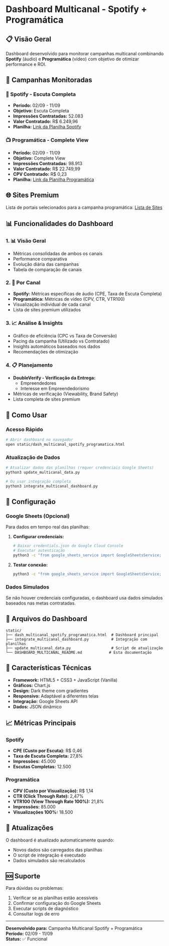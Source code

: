 # Dashboard Multicanal - Spotify + Programática

## 📋 Visão Geral

Dashboard desenvolvido para monitorar campanhas multicanal combinando **Spotify** (áudio) e **Programática** (vídeo) com objetivo de otimizar performance e ROI.

## 🎯 Campanhas Monitoradas

### 🎵 Spotify - Escuta Completa
- **Período:** 02/09 - 11/09
- **Objetivo:** Escuta Completa
- **Impressões Contratadas:** 52.083
- **Valor Contratado:** R$ 6.249,96
- **Planilha:** [Link da Planilha Spotify](https://docs.google.com/spreadsheets/d/1-rSt7tYoZFdEiGEBM3GIVt928-8OugHa5sPF2XguYp0/edit?gid=1604556822#gid=1604556822)

### 📺 Programática - Complete View
- **Período:** 02/09 - 11/09
- **Objetivo:** Complete View
- **Impressões Contratadas:** 98.913
- **Valor Contratado:** R$ 22.749,99
- **CPV Contratado:** R$ 0,23
- **Planilha:** [Link da Planilha Programática](https://docs.google.com/spreadsheets/d/1scA5ykf49DLobPTAKSL5fNgGMiomcJmgSJqXolV679M/edit?gid=1791112204#gid=1791112204)

## 🌐 Sites Premium

Lista de portais selecionados para a campanha programática:
[Lista de Sites](https://docs.google.com/spreadsheets/d/1scA5ykf49DLobPTAKSL5fNgGMiomcJmgSJqXolV679M/edit?gid=409983185#gid=409983185)

## 📊 Funcionalidades do Dashboard

### 1. 📊 Visão Geral
- Métricas consolidadas de ambos os canais
- Performance comparativa
- Evolução diária das campanhas
- Tabela de comparação de canais

### 2. 🧭 Por Canal
- **Spotify:** Métricas específicas de áudio (CPE, Taxa de Escuta Completa)
- **Programática:** Métricas de vídeo (CPV, CTR, VTR100)
- Visualização individual de cada canal
- Lista de sites premium utilizados

### 3. 📈 Análise & Insights
- Gráfico de eficiência (CPC vs Taxa de Conversão)
- Pacing da campanha (Utilizado vs Contratado)
- Insights automáticos baseados nos dados
- Recomendações de otimização

### 4. 📋 Planejamento
- **DoubleVerify - Verificação da Entrega:**
  - Empreendedores
  - Interesse em Empreendedorismo
- Métricas de verificação (Viewability, Brand Safety)
- Lista completa de sites premium

## 🚀 Como Usar

### Acesso Rápido
```bash
# Abrir dashboard no navegador
open static/dash_multicanal_spotify_programatica.html
```

### Atualização de Dados
```bash
# Atualizar dados das planilhas (requer credenciais Google Sheets)
python3 update_multicanal_data.py

# Ou usar integração completa
python3 integrate_multicanal_dashboard.py
```

## 🔧 Configuração

### Google Sheets (Opcional)
Para dados em tempo real das planilhas:

1. **Configurar credenciais:**
   ```bash
   # Baixar credentials.json do Google Cloud Console
   # Executar autenticação
   python3 -c "from google_sheets_service import GoogleSheetsService; GoogleSheetsService()"
   ```

2. **Testar conexão:**
   ```bash
   python3 -c "from google_sheets_service import GoogleSheetsService; print(GoogleSheetsService().test_connection())"
   ```

### Dados Simulados
Se não houver credenciais configuradas, o dashboard usa dados simulados baseados nas metas contratadas.

## 📁 Arquivos do Dashboard

```
static/
├── dash_multicanal_spotify_programatica.html  # Dashboard principal
├── integrate_multicanal_dashboard.py          # Integração com planilhas
├── update_multicanal_data.py                  # Script de atualização
└── DASHBOARD_MULTICANAL_README.md            # Esta documentação
```

## 🎨 Características Técnicas

- **Framework:** HTML5 + CSS3 + JavaScript (Vanilla)
- **Gráficos:** Chart.js
- **Design:** Dark theme com gradientes
- **Responsivo:** Adaptável a diferentes telas
- **Integração:** Google Sheets API
- **Dados:** JSON dinâmico

## 📈 Métricas Principais

### Spotify
- **CPE (Custo por Escuta):** R$ 0,46
- **Taxa de Escuta Completa:** 27,8%
- **Impressões:** 45.000
- **Escutas Completas:** 12.500

### Programática
- **CPV (Custo por Visualização):** R$ 1,14
- **CTR (Click Through Rate):** 2,47%
- **VTR100 (View Through Rate 100%):** 21,8%
- **Impressões:** 85.000
- **Visualizações 100%:** 18.500

## 🔄 Atualizações

O dashboard é atualizado automaticamente quando:
- Novos dados são carregados das planilhas
- O script de integração é executado
- Dados simulados são recalculados

## 🆘 Suporte

Para dúvidas ou problemas:
1. Verificar se as planilhas estão acessíveis
2. Confirmar configuração do Google Sheets
3. Executar scripts de diagnóstico
4. Consultar logs de erro

---

**Desenvolvido para:** Campanha Multicanal Spotify + Programática  
**Período:** 02/09 - 11/09  
**Status:** ✅ Funcional

